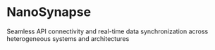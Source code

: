 # NanoSynapse
Seamless API connectivity and real-time data synchronization across heterogeneous systems and architectures

